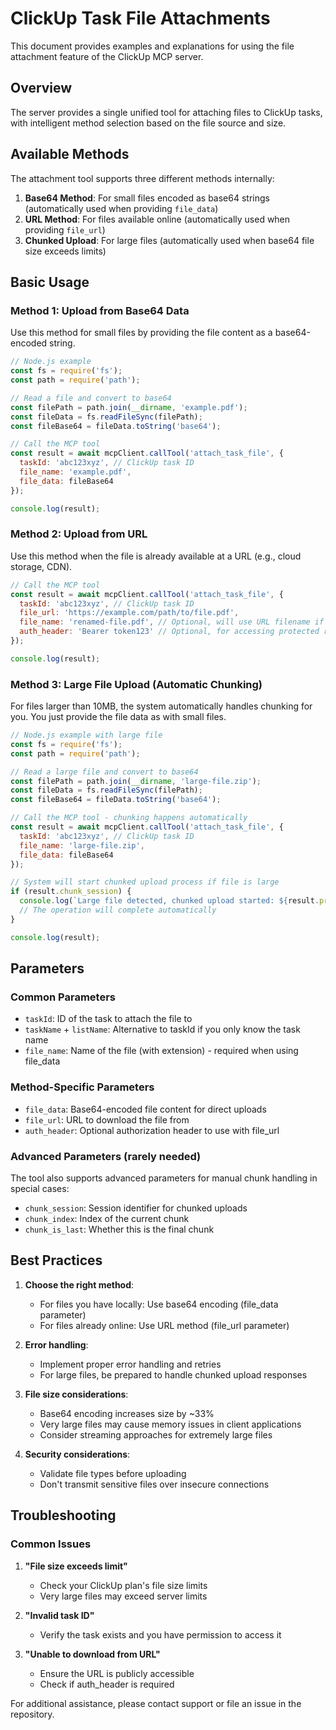 # ClickUp Task File Attachments

This document provides examples and explanations for using the file attachment feature of the ClickUp MCP server.

## Overview

The server provides a single unified tool for attaching files to ClickUp tasks, with intelligent method selection based on the file source and size.

## Available Methods

The attachment tool supports three different methods internally:

1. **Base64 Method**: For small files encoded as base64 strings (automatically used when providing `file_data`)
2. **URL Method**: For files available online (automatically used when providing `file_url`)
3. **Chunked Upload**: For large files (automatically used when base64 file size exceeds limits)

## Basic Usage

### Method 1: Upload from Base64 Data

Use this method for small files by providing the file content as a base64-encoded string.

```javascript
// Node.js example
const fs = require('fs');
const path = require('path');

// Read a file and convert to base64
const filePath = path.join(__dirname, 'example.pdf');
const fileData = fs.readFileSync(filePath);
const fileBase64 = fileData.toString('base64');

// Call the MCP tool
const result = await mcpClient.callTool('attach_task_file', {
  taskId: 'abc123xyz', // ClickUp task ID
  file_name: 'example.pdf',
  file_data: fileBase64
});

console.log(result);
```

### Method 2: Upload from URL

Use this method when the file is already available at a URL (e.g., cloud storage, CDN).

```javascript
// Call the MCP tool
const result = await mcpClient.callTool('attach_task_file', {
  taskId: 'abc123xyz', // ClickUp task ID
  file_url: 'https://example.com/path/to/file.pdf',
  file_name: 'renamed-file.pdf', // Optional, will use URL filename if omitted
  auth_header: 'Bearer token123' // Optional, for accessing protected resources
});

console.log(result);
```

### Method 3: Large File Upload (Automatic Chunking)

For files larger than 10MB, the system automatically handles chunking for you. You just provide the file data as with small files.

```javascript
// Node.js example with large file
const fs = require('fs');
const path = require('path');

// Read a large file and convert to base64
const filePath = path.join(__dirname, 'large-file.zip');
const fileData = fs.readFileSync(filePath);
const fileBase64 = fileData.toString('base64');

// Call the MCP tool - chunking happens automatically
const result = await mcpClient.callTool('attach_task_file', {
  taskId: 'abc123xyz', // ClickUp task ID
  file_name: 'large-file.zip',
  file_data: fileBase64
});

// System will start chunked upload process if file is large
if (result.chunk_session) {
  console.log(`Large file detected, chunked upload started: ${result.progress}%`);
  // The operation will complete automatically
}

console.log(result);
```

## Parameters

### Common Parameters
- `taskId`: ID of the task to attach the file to
- `taskName` + `listName`: Alternative to taskId if you only know the task name
- `file_name`: Name of the file (with extension) - required when using file_data

### Method-Specific Parameters
- `file_data`: Base64-encoded file content for direct uploads
- `file_url`: URL to download the file from
- `auth_header`: Optional authorization header to use with file_url

### Advanced Parameters (rarely needed)
The tool also supports advanced parameters for manual chunk handling in special cases:
- `chunk_session`: Session identifier for chunked uploads
- `chunk_index`: Index of the current chunk
- `chunk_is_last`: Whether this is the final chunk

## Best Practices

1. **Choose the right method**:
   - For files you have locally: Use base64 encoding (file_data parameter)
   - For files already online: Use URL method (file_url parameter)

2. **Error handling**:
   - Implement proper error handling and retries
   - For large files, be prepared to handle chunked upload responses

3. **File size considerations**:
   - Base64 encoding increases size by ~33%
   - Very large files may cause memory issues in client applications
   - Consider streaming approaches for extremely large files

4. **Security considerations**:
   - Validate file types before uploading
   - Don't transmit sensitive files over insecure connections

## Troubleshooting

### Common Issues

1. **"File size exceeds limit"**
   - Check your ClickUp plan's file size limits
   - Very large files may exceed server limits

2. **"Invalid task ID"**
   - Verify the task exists and you have permission to access it

3. **"Unable to download from URL"**
   - Ensure the URL is publicly accessible
   - Check if auth_header is required

For additional assistance, please contact support or file an issue in the repository. 